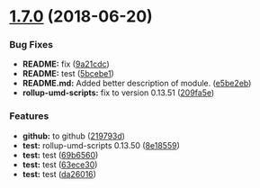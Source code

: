 # [1.7.0](https://module.kopaxgroup.com/bootstrap-styled/navigation-bar/compare/v1.6.7...v1.7.0) (2018-06-20)


### Bug Fixes

* **README:** fix ([9a21cdc](https://module.kopaxgroup.com/bootstrap-styled/navigation-bar/commit/9a21cdc))
* **README:** test ([5bcebe1](https://module.kopaxgroup.com/bootstrap-styled/navigation-bar/commit/5bcebe1))
* **README.md:** Added better description of module. ([e5be2eb](https://module.kopaxgroup.com/bootstrap-styled/navigation-bar/commit/e5be2eb))
* **rollup-umd-scripts:** fix to version 0.13.51 ([209fa5e](https://module.kopaxgroup.com/bootstrap-styled/navigation-bar/commit/209fa5e))


### Features

* **github:** to github ([219793d](https://module.kopaxgroup.com/bootstrap-styled/navigation-bar/commit/219793d))
* **test:** rollup-umd-scripts 0.13.50 ([8e18559](https://module.kopaxgroup.com/bootstrap-styled/navigation-bar/commit/8e18559))
* **test:** test ([69b6560](https://module.kopaxgroup.com/bootstrap-styled/navigation-bar/commit/69b6560))
* **test:** test ([63ece30](https://module.kopaxgroup.com/bootstrap-styled/navigation-bar/commit/63ece30))
* **test:** test ([da26016](https://module.kopaxgroup.com/bootstrap-styled/navigation-bar/commit/da26016))
